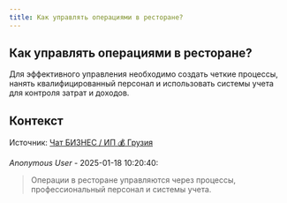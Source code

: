 ```yaml
---
title: Как управлять операциями в ресторане?
---
```


## Как управлять операциями в ресторане?

Для эффективного управления необходимо создать четкие процессы, нанять квалифицированный персонал и использовать системы учета для контроля затрат и доходов.

## Контекст

Источник: [Чат БИЗНЕС / ИП 💰 Грузия](https://t.me/ip_ge)

_Anonymous User_ - 2025-01-18 10:20:40:

> Операции в ресторане управляются через процессы, профессиональный персонал и системы учета.
